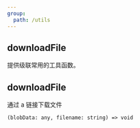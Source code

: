 ```yaml
---
group:
  path: /utils
---
```


## downloadFile

提供级联常用的工具函数。

## downloadFile

通过 a 链接下载文件

```
(blobData: any, filename: string) => void
```
